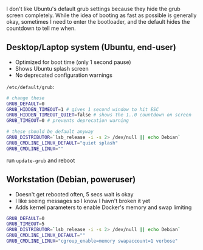 ---
---

I don't like Ubuntu's default grub settings because they hide the
grub screen completely.  While the idea of booting as fast as possible
is generally okay, sometimes I need to enter the bootloader, and the
default hides the countdown to tell me when.

## Desktop/Laptop system (Ubuntu, end-user)

* Optimized for boot time (only 1 second pause)
* Shows Ubuntu splash screen
* No deprecated configuration warnings

`/etc/default/grub`:

```bash
# change these
GRUB_DEFAULT=0
GRUB_HIDDEN_TIMEOUT=1 # gives 1 second window to hit ESC
GRUB_HIDDEN_TIMEOUT_QUIET=false # shows the 1..0 countdown on screen
GRUB_TIMEOUT=0 # prevents deprecation warning

# these should be default anyway
GRUB_DISTRIBUTOR=`lsb_release -i -s 2> /dev/null || echo Debian`
GRUB_CMDLINE_LINUX_DEFAULT="quiet splash"
GRUB_CMDLINE_LINUX=""
```

run `update-grub` and reboot

## Workstation (Debian, poweruser)

* Doesn't get rebooted often, 5 secs wait is okay
* I like seeing messages so I know I havn't broken it yet
* Adds kernel parameters to enable Docker's memory and swap limiting

```bash
GRUB_DEFAULT=0
GRUB_TIMEOUT=5
GRUB_DISTRIBUTOR=`lsb_release -i -s 2> /dev/null || echo Debian`
GRUB_CMDLINE_LINUX_DEFAULT=""
GRUB_CMDLINE_LINUX="cgroup_enable=memory swapaccount=1 verbose"
```
